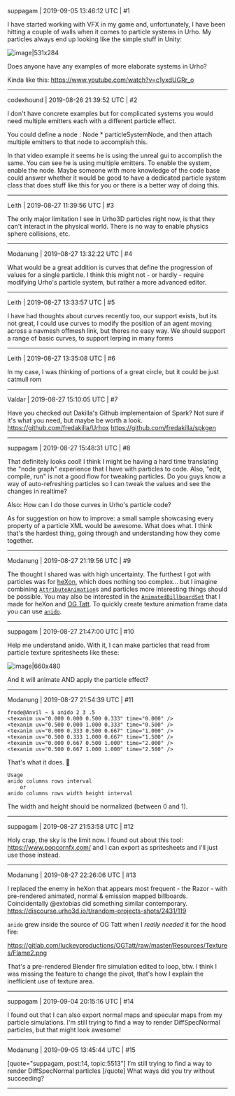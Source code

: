 suppagam | 2019-09-05 13:46:12 UTC | #1

I have started working with VFX in my game and, unfortunately, I have been hitting a couple of walls when it comes to particle systems in Urho. My particles always end up looking like the simple stuff in Unity:

![image|531x284](upload://ffr62wwm5Tcj2ljw75GzZ7mWwKy.jpeg) 

Does anyone have any examples of more elaborate systems in Urho?

Kinda like this: https://www.youtube.com/watch?v=c1yxdUGRr_o

-------------------------

codexhound | 2019-08-26 21:39:52 UTC | #2

I don't have concrete examples but for complicated systems you would need multiple emitters each with a different particle effect.

You could define a node : Node * particleSystemNode, and then attach multiple emitters to that node to accomplish this.

In that video example it seems he is using the unreal gui to accomplish the same. You can see he is using multiple emitters. To enable the system, enable the node. Maybe someone with more knowledge of the code base could answer whether it would be good to have a dedicated particle system class that does stuff like this for you or there is a better way of doing this.

-------------------------

Leith | 2019-08-27 11:39:56 UTC | #3

The only major limitation I see in Urho3D particles right now, is that they can't interact in the physical world. There is no way to enable physics sphere collisions, etc.

-------------------------

Modanung | 2019-08-27 13:32:22 UTC | #4

What would be a great addition is curves that define the progression of values for a single particle. I think this might not - or hardly - require modifying Urho's particle system, but rather a more advanced editor.

-------------------------

Leith | 2019-08-27 13:33:57 UTC | #5

I have had thoughts about curves recently too, our support exists, but its not great, I could use curves to modify the position of an agent moving across a navmesh offmesh link, but theres no easy way. We should support a range of basic curves, to support lerping in many forms

-------------------------

Leith | 2019-08-27 13:35:08 UTC | #6

In my case, I was thinking of portions of a great circle, but it could be just catmull rom

-------------------------

Valdar | 2019-08-27 15:10:05 UTC | #7

Have you checked out Dakilla's Github implementaion of Spark? Not sure if it's what you need, but maybe be worth a look.
https://github.com/fredakilla/Urhox
https://github.com/fredakilla/spkgen

-------------------------

suppagam | 2019-08-27 15:48:31 UTC | #8

That definitely looks cool! I think I might be having a hard time translating the "node graph" experience that I have with particles to code. Also, "edit, compile, run" is not a good flow for tweaking particles. Do you guys know a way of auto-refreshing particles so I can tweak the values and see the changes in realtime?

Also: How can I do those curves in Urho's particle code?

As for suggestion on how to improve: a small sample showcasing every property of a particle XML would be awesome. What does what. I think that's the hardest thing, going through and understanding how they come together.

-------------------------

Modanung | 2019-08-27 21:19:56 UTC | #9

The thought I shared was with high uncertainty. The furthest I got with particles was for [heXon](https://luckeyproductions.itch.io/hexon), which does nothing too complex... but I imagine combining [`AttributeAnimation`](https://urho3d.github.io/documentation/HEAD/_attribute_animation.html)s and particles more interesting things should be possible.
You may also be interested in the [`AnimatedBillboardSet`](https://gitlab.com/luckeyproductions/heXon/blob/master/animatedbillboardset.cpp) that I made for heXon and [OG Tatt](https://gitlab.com/luckeyproductions/OGTatt).
To quickly create texture animation frame data you can use [`anido`](https://gitlab.com/snippets/1860709).

-------------------------

suppagam | 2019-08-27 21:47:00 UTC | #10

Help me understand anido. With it, I can make particles that read from particle texture spritesheets like these:

![image|660x480](upload://6quxkVgvTTagp644vIoZAKN5R5w.jpeg) 

And it will animate AND apply the particle effect?

-------------------------

Modanung | 2019-08-27 21:54:39 UTC | #11

```
frode@Anvil ~ $ anido 2 3 .5
<texanim uv="0.000 0.000 0.500 0.333" time="0.000" />
<texanim uv="0.500 0.000 1.000 0.333" time="0.500" />
<texanim uv="0.000 0.333 0.500 0.667" time="1.000" />
<texanim uv="0.500 0.333 1.000 0.667" time="1.500" />
<texanim uv="0.000 0.667 0.500 1.000" time="2.000" />
<texanim uv="0.500 0.667 1.000 1.000" time="2.500" />
```

That's what it does. :slightly_smiling_face:
```
Usage
anido columns rows interval
    or
anido columns rows width height interval
```

The width and height should be normalized (between 0 and 1).

-------------------------

suppagam | 2019-08-27 21:53:58 UTC | #12

Holy crap, the sky is the limit now. I found out about this tool: https://www.popcornfx.com/ and I can export as spritesheets and i'll just use those instead.

-------------------------

Modanung | 2019-08-27 22:26:06 UTC | #13

I replaced the enemy in heXon that appears most frequent - the Razor - with pre-rendered animated, normal & emission mapped billboards. Coincidentally @extobias did something similar contemporary. 
https://discourse.urho3d.io/t/random-projects-shots/2431/119

`anido`  grew inside the source of OG Tatt when I _really needed_ it for the hood fire:

https://gitlab.com/luckeyproductions/OGTatt/raw/master/Resources/Textures/Flame2.png

That's a pre-rendered Blender fire simulation edited to loop, btw.
I think I was missing the feature to change the pivot, that's how I explain the inefficient use of texture area.

-------------------------

suppagam | 2019-09-04 20:15:16 UTC | #14

I found out that I can also export normal maps and specular maps from my particle simulations. I'm still trying to find a way to render DiffSpecNormal particles, but that might look awesome!

-------------------------

Modanung | 2019-09-05 13:45:44 UTC | #15

[quote="suppagam, post:14, topic:5513"]
I’m still trying to find a way to render DiffSpecNormal particles
[/quote]
What ways did you try without succeeding?

-------------------------

